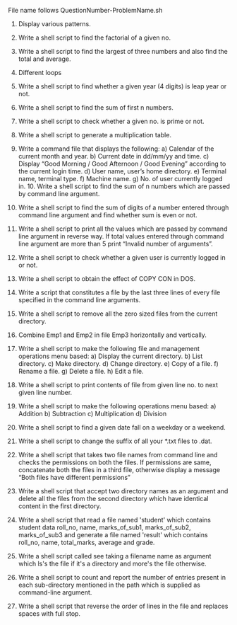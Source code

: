 File name follows QuestionNumber-ProblemName.sh

1. Display various patterns.

2. Write a shell script to find the factorial of a given no.

3. Write a shell script to find the largest of three numbers and also find the total and average.

4. Different loops

5. Write a shell script to find whether a given year (4 digits) is leap year or not.

6. Write a shell script to find the sum of first n numbers.

7. Write a shell script to check whether a given no. is prime or not.

8. Write a shell script to generate a multiplication table.

9. Write a command file that displays the following:    a) Calendar of the current month and year.  b) Current date in dd/mm/yy and time.  c) Display “Good Morning / Good Afternoon / Good Evening” according to the current login time.  d) User name, user’s home directory.  e) Terminal name, terminal type.  f) Machine name.  g) No. of user currently logged in.   10. Write a shell script to find the sum of n numbers which are passed by command line argument.

11. Write a shell script to find the sum of digits of a number entered through command line argument and find whether sum is even or not.

12. Write a shell script to print all the values which are passed by command line argument in reverse way. If total values entered through command line argument are more than 5 print “Invalid number of arguments”.

13. Write a shell script to check whether a given user is currently logged in or not.

14. Write a shell script to obtain the effect of COPY CON in DOS.

15. Write a script that constitutes a file by the last three lines of every file specified in the       command line arguments.

16. Write a shell script to remove all the zero sized files from the current directory.

17. Combine Emp1 and Emp2 in file Emp3 horizontally and vertically.

18. Write a shell script to make the following file and management operations menu based:
a) Display the current directory.  b) List directory.  c) Make directory.  d) Change directory.  e) Copy of a file.  f) Rename a file.  g) Delete a file.  h) Edit a file.

19. Write a shell script to print contents of file from given line no. to next given line number.

20. Write a shell script to make the following operations menu based:    a) Addition  b) Subtraction  c) Multiplication  d) Division

21. Write a shell script to find a given date fall on a weekday or a weekend.

22. Write a shell script to change the suffix of all your *.txt files to .dat.

23. Write a shell script that takes two file names from command line and checks the permissions on both the files. If permissions are same, concatenate both the files in a third file, otherwise display a message “Both files have different permissions”

24. Write a shell script that accept two directory names as an argument and delete all the files from the second directory which have identical content in the first directory.

25. Write a shell script that read a file named 'student' which contains student data roll_no, name, marks_of_sub1, marks_of_sub2, marks_of_sub3 and generate a file named 'result' which contains roll_no, name, total_marks, average and grade.

26. Write a shell script called see taking a filename name as argument which ls's the file if it's a directory and more's the file otherwise.

27. Write a shell script to count and report the number of entries present in each sub-directory mentioned in the path which is supplied as command-line argument.

28. Write a shell script that reverse the order of lines in the file and replaces spaces with full stop.
